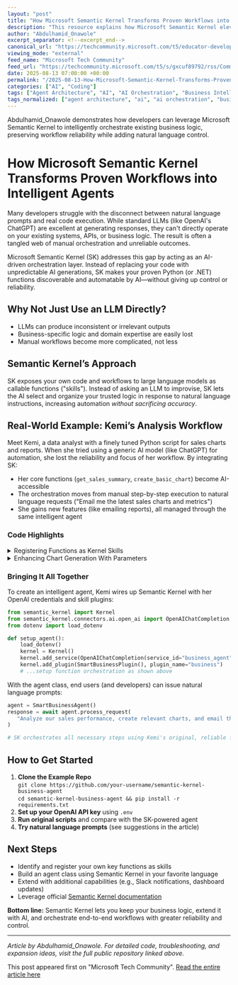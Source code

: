 ```yaml
---
layout: "post"
title: "How Microsoft Semantic Kernel Transforms Proven Workflows into Intelligent Agents"
description: "This resource explains how Microsoft Semantic Kernel elevates established business logic and automation scripts into intelligent, AI-orchestrated agents. It contrasts the limitations of basic LLM integrations (such as brittle prompts replacing expert workflows) with Semantic Kernel’s approach: using AI to orchestrate, not override, your reliable code. Readers discover setup steps, annotated code samples in Python, and guidance for improving real-world workflows across marketing, reporting, and operations. Practical examples help developers integrate SK to combine the power of AI with the dependability of existing business logic."
author: "Abdulhamid_Onawole"
excerpt_separator: <!--excerpt_end-->
canonical_url: "https://techcommunity.microsoft.com/t5/educator-developer-blog/how-microsoft-semantic-kernel-transforms-proven-workflows-into/ba-p/4434731"
viewing_mode: "external"
feed_name: "Microsoft Tech Community"
feed_url: "https://techcommunity.microsoft.com/t5/s/gxcuf89792/rss/Community"
date: 2025-08-13 07:00:00 +00:00
permalink: "/2025-08-13-How-Microsoft-Semantic-Kernel-Transforms-Proven-Workflows-into-Intelligent-Agents.html"
categories: ["AI", "Coding"]
tags: ["Agent Architecture", "AI", "AI Orchestration", "Business Intelligence", "Business Logic", "Code Execution", "Coding", "Community", "Data Analysis", "Email Automation", "Function Decorators", "Kernel Functions", "LLM Integration", "Matplotlib", "Microsoft Semantic Kernel", "Natural Language Processing", "OpenAI Integration", "Pandas", "Prompt Engineering", "Python", "Skill Plugins", "Workflow Automation"]
tags_normalized: ["agent architecture", "ai", "ai orchestration", "business intelligence", "business logic", "code execution", "coding", "community", "data analysis", "email automation", "function decorators", "kernel functions", "llm integration", "matplotlib", "microsoft semantic kernel", "natural language processing", "openai integration", "pandas", "prompt engineering", "python", "skill plugins", "workflow automation"]
---
```


Abdulhamid_Onawole demonstrates how developers can leverage Microsoft Semantic Kernel to intelligently orchestrate existing business logic, preserving workflow reliability while adding natural language control.<!--excerpt_end-->

# How Microsoft Semantic Kernel Transforms Proven Workflows into Intelligent Agents

Many developers struggle with the disconnect between natural language prompts and real code execution. While standard LLMs (like OpenAI's ChatGPT) are excellent at generating responses, they can't directly operate on your existing systems, APIs, or business logic. The result is often a tangled web of manual orchestration and unreliable outcomes.

Microsoft Semantic Kernel (SK) addresses this gap by acting as an AI-driven orchestration layer. Instead of replacing your code with unpredictable AI generations, SK makes your proven Python (or .NET) functions discoverable and automatable by AI—without giving up control or reliability.

## Why Not Just Use an LLM Directly?

- LLMs can produce inconsistent or irrelevant outputs
- Business-specific logic and domain expertise are easily lost
- Manual workflows become more complicated, not less

## Semantic Kernel’s Approach

SK exposes your own code and workflows to large language models as callable functions ("skills"). Instead of asking an LLM to improvise, SK lets the AI select and organize your trusted logic in response to natural language instructions, increasing automation *without sacrificing accuracy*.

## Real-World Example: Kemi’s Analysis Workflow

Meet Kemi, a data analyst with a finely tuned Python script for sales charts and reports. When she tried using a generic AI model (like ChatGPT) for automation, she lost the reliability and focus of her workflow. By integrating SK:

- Her core functions (`get_sales_summary`, `create_basic_chart`) become AI-accessible
- The orchestration moves from manual step-by-step execution to natural language requests ("Email me the latest sales charts and metrics")
- She gains new features (like emailing reports), all managed through the same intelligent agent

### Code Highlights

<details>
  <summary>Registering Functions as Kernel Skills</summary>

```python
from semantic_kernel.functions import kernel_function
from typing import Annotated

@kernel_function(description="Get sales performance summary with total sales, averages, and trends", name="get_sales_summary")
def get_sales_summary(self) -> Annotated[str, "Sales summary with key metrics"]:
    # Business logic preserved
    total_sales = self.sales_data['sales'].sum()
    avg_daily_sales = self.sales_data['sales'].mean()
    return f"Total: ${total_sales:,}, Daily Avg: ${avg_daily_sales:.2f}"
```

</details>

<details>
  <summary>Enhancing Chart Generation With Parameters</summary>

```python
@kernel_function(description="Create and save a sales performance chart visualization", name="create_sales_chart")
def create_sales_chart(self, chart_type: Annotated[str, "Type of chart: 'trend', 'regional', or 'product'"] = "trend") -> Annotated[str, "Confirmation that chart was created"]:
    # Supports versatile chart types
    plt.figure(figsize=(12, 8))
    if chart_type == "trend":
        plt.plot(self.sales_data['date'], self.sales_data['sales'], marker='o')
        plt.title('Sales Trend Over Time', fontsize=16)
    # ... additional chart logic
```

</details>

### Bringing It All Together

To create an intelligent agent, Kemi wires up Semantic Kernel with her OpenAI credentials and skill plugins:

```python
from semantic_kernel import Kernel
from semantic_kernel.connectors.ai.open_ai import OpenAIChatCompletion
from dotenv import load_dotenv

def setup_agent():
    load_dotenv()
    kernel = Kernel()
    kernel.add_service(OpenAIChatCompletion(service_id="business_agent", api_key=os.getenv("OPENAI_API_KEY"), ai_model_id="gpt-4o-mini"))
    kernel.add_plugin(SmartBusinessPlugin(), plugin_name="business")
    # ...setup function orchestration as shown above
```

With the agent class, end users (and developers) can issue natural language prompts:

```python
agent = SmartBusinessAgent()
response = await agent.process_request(
   "Analyze our sales performance, create relevant charts, and email the full report to sarah@company.com"
)

# SK orchestrates all necessary steps using Kemi's original, reliable functions
```

## How to Get Started

1. **Clone the Example Repo**  
   `git clone https://github.com/your-username/semantic-kernel-business-agent`  
   `cd semantic-kernel-business-agent && pip install -r requirements.txt`
2. **Set up your OpenAI API key** using `.env`
3. **Run original scripts** and compare with the SK-powered agent
4. **Try natural language prompts** (see suggestions in the article)

## Next Steps

- Identify and register your own key functions as skills
- Build an agent class using Semantic Kernel in your favorite language
- Extend with additional capabilities (e.g., Slack notifications, dashboard updates)
- Leverage official [Semantic Kernel documentation](https://learn.microsoft.com/en-us/semantic-kernel/overview/)

**Bottom line:** Semantic Kernel lets you keep your business logic, extend it with AI, and orchestrate end-to-end workflows with greater reliability and control.

---

*Article by Abdulhamid_Onawole. For detailed code, troubleshooting, and expansion ideas, visit the full public repository linked above.*

This post appeared first on "Microsoft Tech Community". [Read the entire article here](https://techcommunity.microsoft.com/t5/educator-developer-blog/how-microsoft-semantic-kernel-transforms-proven-workflows-into/ba-p/4434731)
